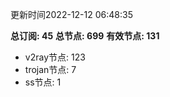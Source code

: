 更新时间2022-12-12 06:48:35

**总订阅: 45**
**总节点: 699**
**有效节点: 131**
- v2ray节点: 123
- trojan节点: 7
- ss节点: 1
